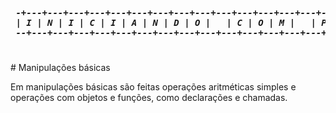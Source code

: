 <h5 align="center">
 <pre>
 -+---+---+---+---+---+---+---+---+---+---+---+---+---+---+---+---+---+---+---+---
 | I | N | I | C | I | A | N | D | O |   | C | O | M |   | P | Y | T | H | O | N |
 --+---+---+---+---+---+---+---+---+---+---+---+---+---+---+---+---+---+---+---+--
 </pre>
</h5>
# Manipulações básicas

Em manipulações básicas são feitas operações aritméticas simples e operações com objetos e funções, como declarações e chamadas. 


